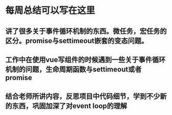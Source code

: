 # 每周总结可以写在这里

## 讲了很多关于事件循环机制的东西。微任务，宏任务的区分。promise与settimeout嵌套的变态问题。
## 工作中在使用vue写组件的时候遇到一些关于事件循环机制的问题，生命周期函数与settimeout或者promise
## 结合老师所讲内容，反思项目中代码细节，学到不少新的东西，巩固加深了对event loop的理解